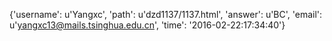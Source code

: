 {'username': u'Yangxc', 'path': u'dzd1137/1137.html', 'answer': u'BC', 'email': u'yangxc13@mails.tsinghua.edu.cn', 'time': '2016-02-22:17:34:40'}